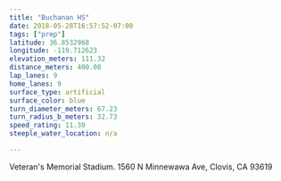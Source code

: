 ```yaml
---
title: "Buchanan HS"
date: 2018-05-28T16:57:52-07:00
tags: ["prep"]
latitude: 36.8532968
longitude: -119.712623
elevation_meters: 111.32
distance_meters: 400.00
lap_lanes: 9
home_lanes: 9
surface_type: artificial
surface_color: blue
turn_diameter_meters: 67.23
turn_radius_b_meters: 32.73
speed_rating: 11.30
steeple_water_location: n/a

---
```

Veteran's Memorial Stadium. 1560 N Minnewawa Ave, Clovis, CA 93619
<!--more-->
